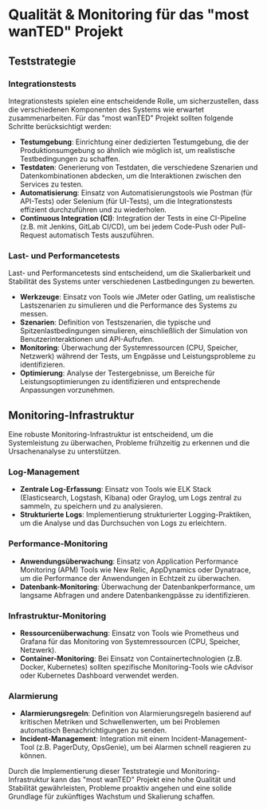 # Qualität & Monitoring für das "most wanTED" Projekt

## Teststrategie

### Integrationstests

Integrationstests spielen eine entscheidende Rolle, um sicherzustellen, dass die verschiedenen Komponenten des Systems wie erwartet zusammenarbeiten. Für das "most wanTED" Projekt sollten folgende Schritte berücksichtigt werden:

- **Testumgebung**: Einrichtung einer dedizierten Testumgebung, die der Produktionsumgebung so ähnlich wie möglich ist, um realistische Testbedingungen zu schaffen.
- **Testdaten**: Generierung von Testdaten, die verschiedene Szenarien und Datenkombinationen abdecken, um die Interaktionen zwischen den Services zu testen.
- **Automatisierung**: Einsatz von Automatisierungstools wie Postman (für API-Tests) oder Selenium (für UI-Tests), um die Integrationstests effizient durchzuführen und zu wiederholen.
- **Continuous Integration (CI)**: Integration der Tests in eine CI-Pipeline (z.B. mit Jenkins, GitLab CI/CD), um bei jedem Code-Push oder Pull-Request automatisch Tests auszuführen.

### Last- und Performancetests

Last- und Performancetests sind entscheidend, um die Skalierbarkeit und Stabilität des Systems unter verschiedenen Lastbedingungen zu bewerten.

- **Werkzeuge**: Einsatz von Tools wie JMeter oder Gatling, um realistische Lastszenarien zu simulieren und die Performance des Systems zu messen.
- **Szenarien**: Definition von Testszenarien, die typische und Spitzenlastbedingungen simulieren, einschließlich der Simulation von Benutzerinteraktionen und API-Aufrufen.
- **Monitoring**: Überwachung der Systemressourcen (CPU, Speicher, Netzwerk) während der Tests, um Engpässe und Leistungsprobleme zu identifizieren.
- **Optimierung**: Analyse der Testergebnisse, um Bereiche für Leistungsoptimierungen zu identifizieren und entsprechende Anpassungen vorzunehmen.

## Monitoring-Infrastruktur

Eine robuste Monitoring-Infrastruktur ist entscheidend, um die Systemleistung zu überwachen, Probleme frühzeitig zu erkennen und die Ursachenanalyse zu unterstützen.

### Log-Management

- **Zentrale Log-Erfassung**: Einsatz von Tools wie ELK Stack (Elasticsearch, Logstash, Kibana) oder Graylog, um Logs zentral zu sammeln, zu speichern und zu analysieren.
- **Strukturierte Logs**: Implementierung strukturierter Logging-Praktiken, um die Analyse und das Durchsuchen von Logs zu erleichtern.

### Performance-Monitoring

- **Anwendungsüberwachung**: Einsatz von Application Performance Monitoring (APM) Tools wie New Relic, AppDynamics oder Dynatrace, um die Performance der Anwendungen in Echtzeit zu überwachen.
- **Datenbank-Monitoring**: Überwachung der Datenbankperformance, um langsame Abfragen und andere Datenbankengpässe zu identifizieren.

### Infrastruktur-Monitoring

- **Ressourcenüberwachung**: Einsatz von Tools wie Prometheus und Grafana für das Monitoring von Systemressourcen (CPU, Speicher, Netzwerk).
- **Container-Monitoring**: Bei Einsatz von Containertechnologien (z.B. Docker, Kubernetes) sollten spezifische Monitoring-Tools wie cAdvisor oder Kubernetes Dashboard verwendet werden.

### Alarmierung

- **Alarmierungsregeln**: Definition von Alarmierungsregeln basierend auf kritischen Metriken und Schwellenwerten, um bei Problemen automatisch Benachrichtigungen zu senden.
- **Incident-Management**: Integration mit einem Incident-Management-Tool (z.B. PagerDuty, OpsGenie), um bei Alarmen schnell reagieren zu können.

Durch die Implementierung dieser Teststrategie und Monitoring-Infrastruktur kann das "most wanTED" Projekt eine hohe Qualität und Stabilität gewährleisten, Probleme proaktiv angehen und eine solide Grundlage für zukünftiges Wachstum und Skalierung schaffen.
